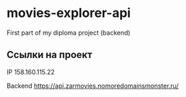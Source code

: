 # movies-explorer-api

First part of my diploma project (backend)

## Ссылки на проект

IP 158.160.115.22

Backend https://api.zarmovies.nomoredomainsmonster.ru/
